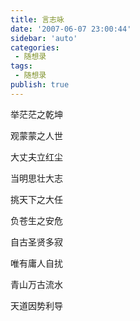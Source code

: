 ```yaml
---
title: 言志咏                    
date: '2007-06-07 23:00:44'
sidebar: 'auto'
categories:
 - 随想录
tags:
 - 随想录
publish: true
---
```


举茫茫之乾坤

观蒙蒙之人世

大丈夫立红尘

当明思壮大志

挑天下之大任

负苍生之安危

自古圣贤多寂

唯有庸人自扰

青山万古流水

天道因势利导
